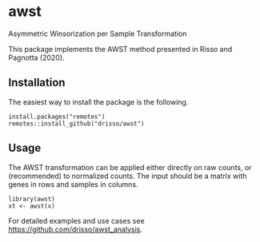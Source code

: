 # awst
Asymmetric Winsorization per Sample Transformation

This package implements the AWST method presented in Risso and Pagnotta (2020).

## Installation

The easiest way to install the package is the following.

```{r}
install.packages("remotes")
remotes::install_github("drisso/awst")
```

## Usage

The AWST transformation can be applied either directly on raw counts, or (recommended) to normalized counts. The input should be a matrix with genes in rows and samples in columns.

```{r}
library(awst)
xt <- awst(x)
```

For detailed examples and use cases see https://github.com/drisso/awst_analysis.
